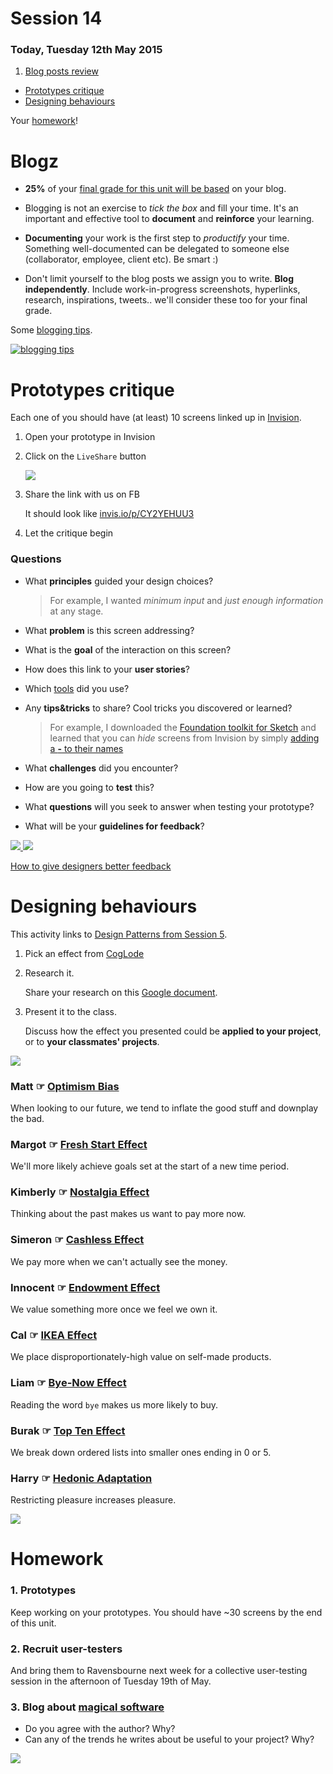 # Session 14

### Today, Tuesday 12th May 2015	

1. [Blog posts review](#blogz)
* [Prototypes critique](#prototypes-critique)
* [Designing behaviours](#designing-behaviours)

Your [homework](#homework)!

# Blogz

* **25%** of your [final grade for this unit will be based](../README.md#assessment-criteria) on your blog.

* Blogging is not an exercise to *tick the box* and fill your time. It's an important and effective tool to **document** and **reinforce** your learning. 

* **Documenting** your work is the first step to *productify* your time. Something well-documented can be delegated to someone else (collaborator, employee, client etc). Be smart :)

* Don't limit yourself to the blog posts we assign you to write. **Blog independently**. Include work-in-progress screenshots, hyperlinks, research, inspirations, tweets.. we'll consider these too for your final grade.

Some [blogging tips](https://github.com/RavensbourneWebMedia/blogging#some-tips).

[![blogging tips](https://raw.githubusercontent.com/RavensbourneWebMedia/Blogging/master/assets/keep-calm.png)](https://github.com/RavensbourneWebMedia/blogging#some-tips)




# Prototypes critique

Each one of you should have (at least) 10 screens linked up in [Invision](http://www.invisionapp.com).

<!--![](http://www.invisionapp.com/assets/img/home/animations/prototyping-mockup-mobile.gif)-->


1. Open your prototype in Invision
2. Click on the `LiveShare` button 
 
	![](assets/invision-live-share.png)
3. Share the link with us on FB

	It should look like [invis.io/p/CY2YEHUU3](http://invis.io/p/CY2YEHUU3)
4. Let the critique begin


### Questions

* What **principles** guided your design choices?
	
	> For example, I wanted *minimum input* and *just enough information* at any stage.

* What **problem** is this screen addressing?

* What is the **goal** of the interaction on this screen?

* How does this link to your **user stories**?
 
* Which [tools](session-13.md#tools-to-consider) did you use?
* Any **tips&tricks** to share? Cool tricks you discovered or learned?
	
	> For example, I downloaded the [Foundation toolkit for Sketch](http://www.sketchappsources.com/free-source/484-sketch-foundation-kit.html) and learned that you can *hide* screens from Invision by simply [adding a **-** to their names](http://blog.invisionapp.com/sketch-meet-rapid-hi-fi-prototyping/)
* What **challenges** did you encounter?

* How are you going to **test** this? 

* What **questions** will you seek to answer when testing your prototype? 

* What will be your **guidelines for feedback**?

[![](assets/rave-timetable-sketch.png)
![](assets/rave-timetable-invision.gif)](http://invis.io/p/CY2YEHUU3)

<!--[![](http://blog.invisionapp.com/wp-content/uploads/2015/01/How-to-give-designers-better-feedback.jpg)](http://blog.invisionapp.com/how-to-give-designers-better-feedback/)-->

[How to give designers better feedback](http://blog.invisionapp.com/how-to-give-designers-better-feedback/)

# Designing behaviours

This activity links to [Design Patterns from Session 5](session-05.md#webdesign-patterns). 

1. Pick an effect from [CogLode](http://coglode.com) 
2. Research it. 

	Share your research on this [Google document](https://docs.google.com/document/d/1cHS1-0RFSgUBUaL4I4r-caq3V8BjCffkTcsvThR2-Ok/edit?usp=sharing). 
3. Present it to the class.

	Discuss how the effect you presented could be **applied to your project**, or to **your classmates' projects**. 

![](http://assets.contentful.com/dodh4a5oemo1/eiaDwV9YK4ioQEQ8e6M2s/e21c9188787f0fc67881d328d9faeb30/38_Speak-Easy_Bias_Icon.svg)

### Matt	 ☞ [Optimism Bias](http://coglode.com/gems/optimism-bias) 

When looking to our future, we tend to inflate the good stuff and downplay the bad.

### Margot	☞ [Fresh Start Effect](http://coglode.com/gems/fresh-start-effect)

We'll more likely achieve goals set at the start of a new time period.

### Kimberly ☞ [Nostalgia Effect](http://coglode.com/gems/nostalgia-effect)

Thinking about the past makes us want to pay more now.

### Simeron ☞ [Cashless Effect](http://coglode.com/gems/cashless-effect)

We pay more when we can't actually see the money.
 
### Innocent ☞ [Endowment Effect](http://coglode.com/gems/endowment-effect)

We value something more once we feel we own it.

### Cal ☞ [IKEA Effect](http://coglode.com/gems/ikea-effect)

We place disproportionately-high value on self-made products.

### Liam ☞ [Bye-Now Effect](http://coglode.com/gems/bye-now-effect)

Reading the word `bye` makes us more likely to buy.

### Burak ☞ [Top Ten Effect](http://coglode.com/gems/top-ten-effect)

We break down ordered lists into smaller ones ending in 0 or 5.

### Harry ☞ [Hedonic Adaptation](http://coglode.com/gems/hedonic-adaptation) 

Restricting pleasure increases pleasure.

<!--
[Anchoring Bias](http://coglode.com/gems/anchoring-bias) 
We tend to rely too heavily on the first piece of information seen.

[Present Bias](http://coglode.com/gems/present-bias)
What we want now is not what we aspire to in the future

-->

![](http://assets.contentful.com/dodh4a5oemo1/4bSRuqfXYkyagocQa4yGme/386a6e6b31865d025a7b50d8f7f65611/20_The_Bye-Now_Effect_Icon.svg)

# Homework

### 1. Prototypes

Keep working on your prototypes. You should have ~30 screens by the end of this unit.

### 2. Recruit user-testers 

And bring them to Ravensbourne next week for a collective user-testing session in the afternoon of Tuesday 19th of May. 

<!--See [here](sessions/session-12.md#2-plan-interviews-and-testing) for mode details.-->

### 3. Blog about [magical software](http://blog.intercom.io/on-magical-software/)

* Do you agree with the author? Why?
* Can any of the trends he writes about be useful to your project? Why?

[![](assets/uberification.gif)](http://blog.intercom.io/on-magical-software/)


